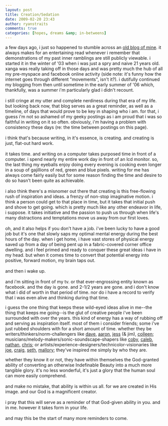 ```yaml
---
layout: post
title: Creation/Sedation
date: 2009-02-20 23:43
author: ryanstraits
comments: true
categories: [hopes, dreams &amp; in-betweens]
---
```

<p>a few days ago, i just so happened to stumble across an <a href="http://www.xanga.com/home.aspx?user=bluestarmorning">old blog of mine</a>. it always makes for an entertaining read whenever i remember that demonstrations of my past inner ramblings are still publicly viewable. i started it in the winter of '03 when i was just a spry and naive 21 years old. xanga was really taking off in those days and was pretty much the hub of all my pre-myspace and facebook online activity (side note: it's funny how the internet goes through different "movements", isn't it?). i dutifully continued my blogging from then until sometime in the early summer of '06 which, thankfully, was a summer i'm particularly glad i didn't recount. <br /><br />i still cringe at my utter and complete nerdiness during that era of my life. but looking back now, that blog serves as a great reminder, as well as a timeline, of days that would prove to be key in shaping who i am. for that, i guess i'm not so ashamed of my geeky postings as i am proud that i was so faithful in writing on it so often. obviously, i'm having a problem with consistency these days (re: the time between postings on this page).<br /><br />i think that's because writing, in it's essence, is creating. and creating is just, flat-out hard work.<br /><br />it takes time. and writing on a computer takes purposed time in front of a computer. i spend nearly my entire work day in front of an lcd monitor. so, the last thing my eyeballs enjoy doing every evening is cooking even longer in a soup of gajillions of red, green and blue pixels. writing for me has always come fairly easily but for some reason finding the time and desire to do so hasn't been quite as achievable.<br /><br />i also think there's a misnomer out there that creating is this free-flowing rush of inspiration and ideas. a frenzy of non-stop imaginative motion. i think a person could get to that place in time, but it takes that initial push and shove to get going. which is pretty much like any other endeavor in life, i suppose. it takes initiative and the passion to push us through when life's many distractions and temptations move us away from our first loves.<br /><br />oh, and it also helps if you don't have a job. i've been lucky to have a good job but it's one that slowly saps my optimal mental energy during the best hours of the day. when i get home, i have vast stores of physical energy saved up from a day of being pent up in a fabric-covered corner office dwelling. and i feel primed and ready to conquer these great ideas i have in my head. but when it comes time to convert that potential energy into positive, forward motion, my brain taps out.<br /><br />and then i wake up.<br /><br />and i'm sitting in front of my tv. or that ever-engrossing entity known as facebook. and the day is gone. and 2-1/2 years are gone. and i don't know what i did of worth in that period of time. nor do i have a record to verify that i was even alive and thinking during that time.</p>
<p>i guess the one thing that keeps these wild-eyed ideas alive in me--the thing that keeps me going--is the glut of creative people i've been surrounded with over the years. this kind of energy has a way of rubbing off and serving as inspiration itself. most of them i consider friends; some i've just rubbed shoulders with for a short amount of time. whether they be writers/thinkers/norm-challengers like <a href="http://dreamerswell.wordpress.com/">dave</a>, <a href="http://poisontree.wordpress.com/">aaron</a>, <a href="http://jesstock.blogspot.com/">jess</a> (&amp; jim), <a href="http://colleenwatson.wordpress.com/">colleen</a>; musicians/melody-makers/sonic-soundscape-shapers like <a href="http://jacobra.squarespace.com/">coby</a>, <a href="http://www.myspace.com/calebwinn">caleb</a>, <a href="http://www.myspace.com/thewinstonjazzroutine">nathan</a>, <a href="http://www.myspace.com/discoveramerica">chris</a>; or artists/experience-designers/technicolor-visionaries like <a href="http://joehartzler.squarespace.com">joe</a>, <a href="http://craigwarner.net/">craig</a>, <a href="http://www.sethherman.com/">seth</a>, <a href="http://makeafunnyface.blogspot.com/">mallory</a>; they've inspired me simply by who they are.</p>
<p>whether they know it or not, they have within themselves the God-granted ability of converting an otherwise Indefinable Beauty into a much more tangible glory. it's no less wonderful, it's just a glory that the human soul can more easily comprehend. <br /><br />and make no mistake, that ability is within us all. for we are created in His image. and our God is a magnificent creator.<br /><br />i pray that this will serve as a reminder of that God-given ability in you. and in me. however it takes form in your life.<br /><br />and may this be the start of many more reminders to come.</p>

